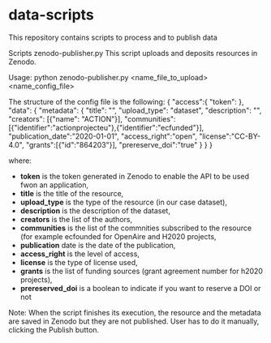 # data-scripts
This repository contains scripts to process and to publish data

Scripts
zenodo-publisher.py
This script uploads and deposits resources in Zenodo. 

Usage: python zenodo-publisher.py <name_file_to_upload> <name_config_file>

The structure of the config file is the following:
{
   "access":{
     "token": <token>
    },
    "data": {
      "metadata": {
        "title": "",
        "upload_type": "dataset",
        "description": "",
        "creators": [{"name": "ACTION"}],
        "communities": [{"identifier":"actionprojecteu"},{"identifier":"ecfunded"}],
        "publication_date":"2020-01-01",
        "access_right":"open",
        "license":"CC-BY-4.0",
        "grants":[{"id":"864203"}],
        "prereserve_doi":"true"
      }
    }
}

where:

- **token** is the token generated in Zenodo to enable the API to be used fwon an application,
- **title** is the title of the resource,
- **upload_type** is the type of the resource (in our case dataset),
- **description** is the description of the dataset,
- **creators** is the list of the authors,
- **communities** is the list of the commnities subscribed to the resource (for example ecfounded for OpenAire and H2020 projects,
- **publication** date is the date of the publication,
- **access_right** is the level of access,
- **license** is the type of license used,
- **grants** is the list of funding sources (grant agreement number for h2020 projects),
- **prereserved_doi** is a boolean to indicate if you want to reserve a DOI or not

Note: When the script finishes its execution, the resource and the metadata are saved in Zenodo but they are not published. User has to do it manually, clicking the Publish button. 
